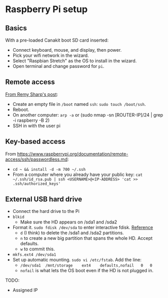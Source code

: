 Raspberry Pi setup
====

Basics
---

With a pre-loaded Canakit boot SD card inserted:

- Connect keyboard, mouse, and display, then power.
- Pick your wifi network in the wizard.
- Select "Raspbian Stretch" as the OS to install in the wizard.
- Open terminal and change password for `pi`.

Remote access
--

[From Remy Sharp's post](https://remysharp.com/2018/02/18/headless-raspberry-pi-setup):

- Create an empty file in `/boot` named `ssh`: `sudo touch /boot/ssh`.
- Reboot.
- On another computer: `arp -a` or (sudo nmap -sn [ROUTER-IP]/24 | grep -i raspberry -B 2)
- SSH in with the user pi

Key-based access
--

From https://www.raspberrypi.org/documentation/remote-access/ssh/passwordless.md:

- `cd ~ && install -d -m 700 ~/.ssh`
- From a computer where you already have your public key: `cat ~/.ssh/id_rsa.pub | ssh <USERNAME>@<IP-ADDRESS> 'cat >> .ssh/authorized_keys'`

External USB hard drive
--

- Connect the hard drive to the Pi
- `blkid`
  - Make sure the HD appears on /sda1 and /sda2
- Format it. `sudo fdisk /dev/sda` to enter interactive fdisk. [Reference](https://www.raspberrypi.org/forums/viewtopic.php?p=210745#p210745)
  - `d` (I think) to delete the /sda1 and /sda2 partitions.
  - `n` to create a new big partition that spans the whole HD. Accept defaults.
  - `w` to commit this.
- `mkfs.ext4 /dev/sda1`
- Set up automatic mounting. `sudo vi /etc/fstab`. Add the line:
  - `/dev/sda1	/mnt/storage	ext4	defaults,nofail	  0	  0`
  - `nofail` is what lets the OS boot even if the HD is not plugged in.
  
TODO:

- Assigned IP

